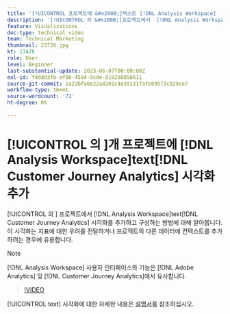 ```yaml
---
title: '[!UICONTROL 프로젝트에 &#x200B;]텍스트 [!DNL Analysis Workspace]  시각화 추가'
description: '[!UICONTROL 의 &#x200B;]프로젝트에서  [!DNL Analysis Workspace] text [!DNL Customer Journey Analytics] 시각화를 추가하고 구성하는 방법에 대해 알아봅니다.'
feature: Visualizations
doc-type: technical video
team: Technical Marketing
thumbnail: 23726.jpg
kt: 13426
role: User
level: Beginner
last-substantial-update: 2023-06-07T00:00:00Z
exl-id: f4ddd3fb-af0b-4594-9cde-81829885b611
source-git-commit: 1a23bfa0e22a8201c4e39131fafe09573c829ce7
workflow-type: tm+mt
source-wordcount: '72'
ht-degree: 0%

---
```


# [!UICONTROL 의 &#x200B;]개 프로젝트에 [!DNL Analysis Workspace]text[!DNL Customer Journey Analytics] 시각화 추가

[!UICONTROL 의 &#x200B;] 프로젝트에서 [!DNL Analysis Workspace]text[!DNL Customer Journey Analytics] 시각화를 추가하고 구성하는 방법에 대해 알아봅니다. 이 시각화는 지표에 대한 우려를 전달하거나 프로젝트의 다른 데이터에 컨텍스트를 추가하려는 경우에 유용합니다.

>[!NOTE]
>
>[!DNL Analysis Workspace] 사용자 인터페이스와 기능은 [!DNL Adobe Analytics] 및 [!DNL Customer Journey Analytics]에서 유사합니다.

>[!VIDEO](https://video.tv.adobe.com/v/30898/?quality=12&learn=on&captions=kor)

[!UICONTROL text] 시각화에 대한 자세한 내용은 [설명서](https://experienceleague.adobe.com/docs/analytics-platform/using/cja-workspace/visualizations/text.html?lang=ko)를 참조하십시오.
